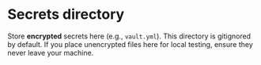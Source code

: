 # Secrets directory

Store **encrypted** secrets here (e.g., `vault.yml`). This directory is gitignored by default.
If you place unencrypted files here for local testing, ensure they never leave your machine.

